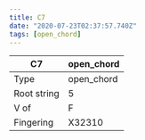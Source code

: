 ```yaml
---
title: C7
date: "2020-07-23T02:37:57.740Z"
tags: [open_chord]
---
```


|C7|open_chord|
|---|---|
|Type|open_chord|
|Root string|5|
|V of|F|
|Fingering|X32310|

